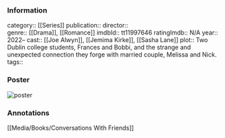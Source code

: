 ### Information
category:: [[Series]]
publication:: 
director::  
genre:: [[Drama]], [[Romance]]
imdbId:: tt11997646
ratingImdb:: N/A
year:: 2022–
cast:: [[Joe Alwyn]], [[Jemima Kirke]], [[Sasha Lane]]
plot:: Two Dublin college students, Frances and Bobbi, and the strange and unexpected connection they forge with married couple, Melissa and Nick.
tags::


### Poster
![poster](https://m.media-amazon.com/images/M/MV5BMWNmYjY1NzQtYWQyNC00OTAwLWI1NTUtMjIyMzExN2E3NmM4XkEyXkFqcGdeQXVyMTkxNjUyNQ@@._V1_SX300.jpg)


### Annotations

[[Media/Books/Conversations With Friends]]
